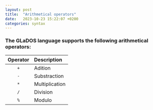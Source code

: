 ```yaml
---
layout: post
title:  "Arithmetical operators"
date:   2023-10-23 15:22:07 +0200
categories: syntax
---
```


### The GLaDOS language supports the following arithmetical operators:

| Operator | Description |
|:--------:|:------------|
| `+`    | Adition |
| `-`     | Substraction |
| `*`    | Multiplication |
| `/`    | Division |
| `%`    | Modulo |
